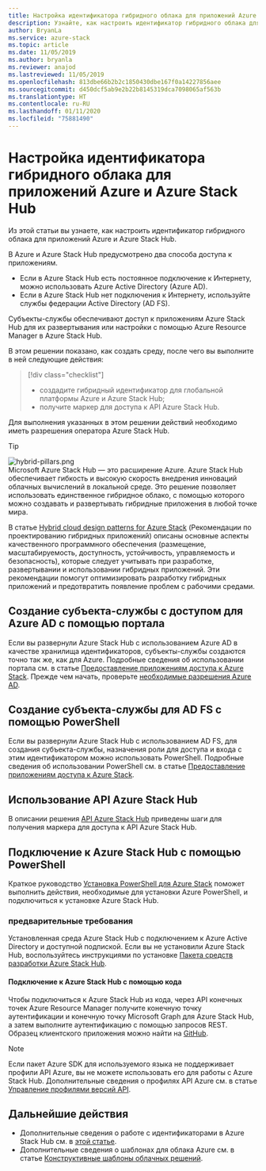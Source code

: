 ```yaml
---
title: Настройка идентификатора гибридного облака для приложений Azure и Azure Stack Hub
description: Узнайте, как настроить идентификатор гибридного облака для приложений Azure и Azure Stack Hub.
author: BryanLa
ms.service: azure-stack
ms.topic: article
ms.date: 11/05/2019
ms.author: bryanla
ms.reviewer: anajod
ms.lastreviewed: 11/05/2019
ms.openlocfilehash: 813dbe66b2b2c1850430dbe167f0a14227856aee
ms.sourcegitcommit: d450dcf5ab9e2b22b8145319dca7098065af563b
ms.translationtype: HT
ms.contentlocale: ru-RU
ms.lasthandoff: 01/11/2020
ms.locfileid: "75881490"
---
```

# <a name="configure-hybrid-cloud-identity-for-azure-and-azure-stack-hub-applications"></a>Настройка идентификатора гибридного облака для приложений Azure и Azure Stack Hub

Из этой статьи вы узнаете, как настроить идентификатор гибридного облака для приложений Azure и Azure Stack Hub.

В Azure и Azure Stack Hub предусмотрено два способа доступа к приложениям.

 * Если в Azure Stack Hub есть постоянное подключение к Интернету, можно использовать Azure Active Directory (Azure AD).
 * Если в Azure Stack Hub нет подключения к Интернету, используйте службы федерации Active Directory (AD FS).

Субъекты-службы обеспечивают доступ к приложениям Azure Stack Hub для их развертывания или настройки с помощью Azure Resource Manager в Azure Stack Hub.

В этом решении показано, как создать среду, после чего вы выполните в ней следующие действия:

> [!div class="checklist"]
> - создадите гибридный идентификатор для глобальной платформы Azure и Azure Stack Hub;
> - получите маркер для доступа к API Azure Stack Hub.

Для выполнения указанных в этом решении действий необходимо иметь разрешения оператора Azure Stack Hub.

> [!Tip]  
> ![hybrid-pillars.png](./media/solution-deployment-guide-cross-cloud-scaling/hybrid-pillars.png)  
> Microsoft Azure Stack Hub — это расширение Azure. Azure Stack Hub обеспечивает гибкость и высокую скорость внедрения инноваций облачных вычислений в локальной среде. Это решение позволяет использовать единственное гибридное облако, с помощью которого можно создавать и развертывать гибридные приложения в любой точке мира.  
> 
> В статье [Hybrid cloud design patterns for Azure Stack](overview-app-design-considerations.md) (Рекомендации по проектированию гибридных приложений) описаны основные аспекты качественного программного обеспечения (размещение, масштабируемость, доступность, устойчивость, управляемость и безопасность), которые следует учитывать при разработке, развертывании и использовании гибридных приложений. Эти рекомендации помогут оптимизировать разработку гибридных приложений и предотвратить появление проблем с рабочими средами.


## <a name="create-a-service-principal-for-azure-ad-in-the-portal"></a>Создание субъекта-службы с доступом для Azure AD с помощью портала

Если вы развернули Azure Stack Hub с использованием Azure AD в качестве хранилища идентификаторов, субъекты-службы создаются точно так же, как для Azure. Подробные сведения об использовании портала см. в статье [Предоставление приложениям доступа к Azure Stack](../operator/azure-stack-create-service-principals.md#manage-an-azure-ad-service-principal). Прежде чем начать, проверьте [необходимые разрешения Azure AD](/azure/azure-resource-manager/resource-group-create-service-principal-portal#required-permissions).

## <a name="create-a-service-principal-for-ad-fs-using-powershell"></a>Создание субъекта-службы для AD FS с помощью PowerShell

Если вы развернули Azure Stack Hub с использованием AD FS, для создания субъекта-службы, назначения роли для доступа и входа с этим идентификатором можно использовать PowerShell. Подробные сведения об использовании PowerShell см. в статье [Предоставление приложениям доступа к Azure Stack](../operator/azure-stack-create-service-principals.md#manage-an-ad-fs-service-principal).

## <a name="using-the-azure-stack-hub-api"></a>Использование API Azure Stack Hub

В описании решения [API Azure Stack Hub](../user/azure-stack-rest-api-use.md) приведены шаги для получения маркера для доступа к API Azure Stack Hub.

## <a name="connect-to-azure-stack-hub-using-powershell"></a>Подключение к Azure Stack Hub с помощью PowerShell

Краткое руководство [Установка PowerShell для Azure Stack](../operator/azure-stack-powershell-install.md) поможет выполнить действия, необходимые для установки Azure PowerShell, и подключиться к установке Azure Stack Hub.

### <a name="prerequisites"></a>предварительные требования

Установленная среда Azure Stack Hub с подключением к Azure Active Directory и доступной подпиской. Если вы не установили Azure Stack Hub, воспользуйтесь инструкциями по установке [Пакета средств разработки Azure Stack Hub](../asdk/asdk-install.md).

#### <a name="connect-to-azure-stack-hub-using-code"></a>Подключение к Azure Stack Hub с помощью кода

Чтобы подключиться к Azure Stack Hub из кода, через API конечных точек Azure Resource Manager получите конечную точку аутентификации и конечную точку Microsoft Graph для Azure Stack Hub, а затем выполните аутентификацию с помощью запросов REST. Образец клиентского приложения можно найти на [GitHub](https://github.com/shriramnat/HybridARMApplication).

>[!Note]
>Если пакет Azure SDK для используемого языка не поддерживает профили API Azure, вы не можете использовать его для работы с Azure Stack Hub. Дополнительные сведения о профилях API Azure см. в статье [Управление профилями версий API](../user/azure-stack-version-profiles.md).

## <a name="next-steps"></a>Дальнейшие действия

 - Дополнительные сведения о работе с идентификаторами в Azure Stack Hub см. в [этой статье](../operator/azure-stack-identity-architecture.md).
 - Дополнительные сведения о шаблонах для облака Azure см. в статье [Конструктивные шаблоны облачных решений](https://docs.microsoft.com/azure/architecture/patterns).
